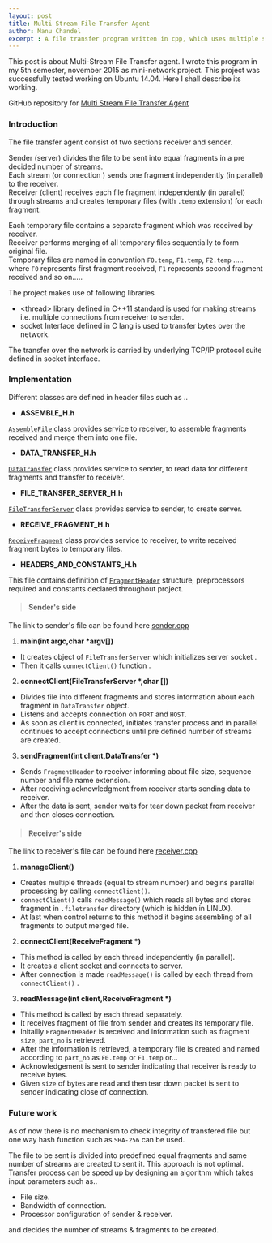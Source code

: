 ```yaml
---
layout: post
title: Multi Stream File Transfer Agent
author: Manu Chandel
excerpt : A file transfer program written in cpp, which uses multiple streams in parallel to transfer files by breaking it into equal fragments from one computer to another.<br>
---
```

This post is about Multi-Stream File Transfer agent. I wrote this program in my 5th semester, november 2015 as mini-network project. This project was successfully tested working on Ubuntu 14.04. Here I shall describe its working.<br>

GitHub repository for [Multi Stream File Transfer Agent](https://github.com/manuchandel/Multi-Stream-File-Transfer-Agent)

### Introduction

The file transfer agent consist of two sections receiver and sender.<br>

Sender (server) divides the file to be sent into equal fragments in a pre decided number of streams. <br>
Each stream (or connection ) sends one fragment independently (in parallel) to the receiver. <br>
Receiver (client) receives each file fragment independently (in parallel) through streams and creates temporary files (with `.temp` extension) for each fragment. <br>

Each temporary file contains a separate fragment which was received by receiver. <br>
Receiver performs merging of all temporary files sequentially to form original file. <br>
Temporary files are named in convention `F0.temp`, `F1.temp`, `F2.temp` ..... where `F0` represents first fragment received, `F1` represents second fragment received and so on..... <br>

The project makes use of following libraries

* \<thread\> library defined in C++11 standard is used for making streams i.e. multiple connections from receiver to sender.
* socket Interface defined in C lang is used to transfer bytes over the network.

The transfer over the network is carried by underlying TCP/IP protocol suite defined in socket interface. <br>

### Implementation

Different classes are defined in header files such as ..

* __ASSEMBLE_H.h__

[ `AssembleFile` ](https://github.com/manuchandel/Multi-Stream-File-Transfer-Agent/blob/master/ASSEMBLE_H.h) class provides service to receiver, to assemble fragments received and merge them into one file.<br>

* __DATA_TRANSFER_H.h__

[`DataTransfer`](https://github.com/manuchandel/Multi-Stream-File-Transfer-Agent/blob/master/DATA_TRANSFER_H.h) class provides service to sender, to read data for different fragments and transfer to receiver.<br>

* __FILE_TRANSFER_SERVER_H.h__

[`FileTransferServer`](https://github.com/manuchandel/Multi-Stream-File-Transfer-Agent/blob/master/FILE_TRANSFER_SERVER_H.h) class provides service to sender, to create server. <br>

* __RECEIVE_FRAGMENT_H.h__

[`ReceiveFragment`](https://github.com/manuchandel/Multi-Stream-File-Transfer-Agent/blob/master/RECEIVE_FRAGMENT_H.h) class provides service to receiver, to write received fragment bytes to temporary files.<br>

* __HEADERS_AND_CONSTANTS_H.h__

This file contains definition of [`FragmentHeader`](https://github.com/manuchandel/Multi-Stream-File-Transfer-Agent/blob/master/HEADERS_AND_CONSTANTS_H.h) structure, preprocessors required and constants declared throughout project.


>#### Sender's side

The link to sender's file can be found here [sender.cpp](https://github.com/manuchandel/Multi-Stream-File-Transfer-Agent/blob/master/sender.cpp)

1. __main(int argc,char *argv[])__
  * It creates object of `FileTransferServer` which initializes server socket .
  * Then it calls `connectClient()` function .

2. __connectClient(FileTransferServer *,char [])__
  * Divides file into different fragments and stores information about each fragment in `DataTransfer` object.
  * Listens and accepts connection on `PORT` and `HOST`.
  * As soon as client is connected, initiates transfer process and in parallel continues to accept connections until pre defined number of streams are created.

3. __sendFragment(int client,DataTransfer *)__
  * Sends `FragmentHeader` to receiver informing about file size, sequence number and file name extension.
  * After receiving acknowledgment from receiver starts sending data to receiver.
  * After the data is sent, sender waits for tear down packet from receiver and then closes connection.

>#### Receiver's side

The link to receiver's file can be found here [receiver.cpp](https://github.com/manuchandel/Multi-Stream-File-Transfer-Agent/blob/master/receiver.cpp)

1. __manageClient()__
  * Creates multiple threads (equal to stream number) and begins parallel processing by calling `connectClient()`.
  * `connectClient()` calls `readMessage()` which reads all bytes and stores fragment in `.filetransfer` directory (which is hidden in LINUX).
  * At last when control returns to this method it begins assembling of all fragments to output merged file.

2. __connectClient(ReceiveFragment *)__
 * This method is called by each thread independently (in parallel).
 * It creates a client socket and connects to server.
 * After connection is made `readMessage()` is called by each thread from `connectClient()` .

3. __readMessage(int client,ReceiveFragment *)__
 * This method is called by each thread separately.
 * It receives fragment of file from sender and creates its temporary file.
 * Initailly `FragmentHeader` is received and information such as fragment `size`, `part_no` is retrieved.
 * After the information is retrieved, a temporary file is created and named according to `part_no` as `F0.temp` or `F1.temp` or...
 * Acknowledgement is sent to sender indicating that receiver is ready to receive bytes.
 * Given `size` of bytes are read and then tear down packet is sent to sender indicating close of connection.

### Future work

As of now there is no mechanism to check integrity of transfered file but one way hash function such as `SHA-256` can be used.<br>

The file to be sent is divided into predefined equal fragments and same number of streams are created to sent it. This approach is not optimal. Transfer process can be speed up by designing an algorithm which takes input parameters such as..<br>

* File size.
* Bandwidth of connection.
* Processor configuration of sender & receiver. <br>

and decides the number of streams & fragments to be created.
